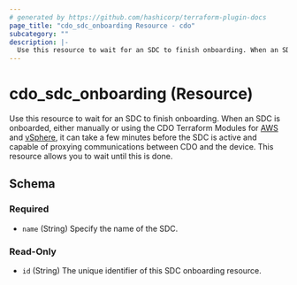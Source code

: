 ```yaml
---
# generated by https://github.com/hashicorp/terraform-plugin-docs
page_title: "cdo_sdc_onboarding Resource - cdo"
subcategory: ""
description: |-
  Use this resource to wait for an SDC to finish onboarding. When an SDC is onboarded, either manually or using the CDO Terraform Modules for AWS https://github.com/CiscoDevNet/terraform-aws-cdo-sdc and vSphere https://github.com/CiscoDevNet/terraform-vsphere-cdo-sdc, it can take a few minutes before the SDC is active and capable of proxying communications between CDO and the device. This resource allows you to wait until this is done.
---
```


# cdo_sdc_onboarding (Resource)

Use this resource to wait for an SDC to finish onboarding. When an SDC is onboarded, either manually or using the CDO Terraform Modules for [AWS](https://github.com/CiscoDevNet/terraform-aws-cdo-sdc) and [vSphere](https://github.com/CiscoDevNet/terraform-vsphere-cdo-sdc), it can take a few minutes before the SDC is active and capable of proxying communications between CDO and the device. This resource allows you to wait until this is done.



<!-- schema generated by tfplugindocs -->
## Schema

### Required

- `name` (String) Specify the name of the SDC.

### Read-Only

- `id` (String) The unique identifier of this SDC onboarding resource.
